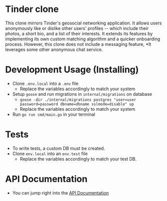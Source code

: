 # Tinder clone

This clone mirrors Tinder's geosocial networking application. It allows users anonymously like or dislike other users' profiles -- which include their photos, a short bio, and a list of their interests. It extends its features by implementing its own custom matching algorithm and a quicker onboarding process. However, this clone does not include a messaging feature, *It leverages some other anonymous chat service.


# Development Usage (Installing)

- Clone `.env.local` into a `.env` file
    - Replace the variables accordingly to match your system
- Setup `goose` and run migrations in `internal/migrations` on database
    - `goose -dir ./internal/migrations postgres "user=user password=password dbname=dbname sslmode=disable" up`
    - Replace the variables accordingly to match your system
- Run `go run cmd/main.go` in your terminal


# Tests

- To write tests, a custom DB must be created.
- Clone `env.local` into an `env.test` file 
    - Replace the variables accordingly to match your test DB.


# API Documentation

- You can jump right into the [API Documentation](APIDocs.md#)
 